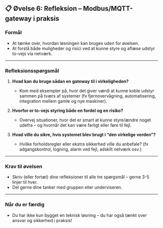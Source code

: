 ## 📋 Øvelse 6: Refleksion – Modbus/MQTT-gateway i praksis

### **Formål**

* At tænke over, hvordan løsningen kan bruges uden for øvelsen.
* At forstå både muligheder og risici ved at kunne styre og aflæse udstyr to-vejs via netværk.

---

### **Refleksionsspørgsmål**

1. **Hvad kan du bruge sådan en gateway til i virkeligheden?**

   * Kom med eksempler på, hvor det giver værdi at kunne koble udstyr sammen på tværs af systemer (fx fjernovervågning, automatisering, integration mellem gamle og nye maskiner).

2. **Hvorfor er to-vejs styring både en fordel og en risiko?**

   * Overvej situationer, hvor det er smart at kunne styre/ændre noget udefra – og hvornår det kan være farligt eller føre til fejl.

3. **Hvad ville du sikre, hvis systemet blev brugt i “den virkelige verden”?**

   * Hvilke forholdsregler eller ekstra sikkerhed ville du anbefale? (fx adgangskontrol, logning, alarm ved fejl, adskilt netværk osv.)

---

### **Krav til øvelsen**

* Skriv (eller fortæl) dine refleksioner til alle tre spørgsmål – gerne 3-5 linjer til hver.
* Del gerne dine tanker med gruppen eller underviseren.

---

### **Når du er færdig**

* Du har ikke kun bygget en teknisk løsning – du har også tænkt over ansvar og sikkerhed i praksis!
